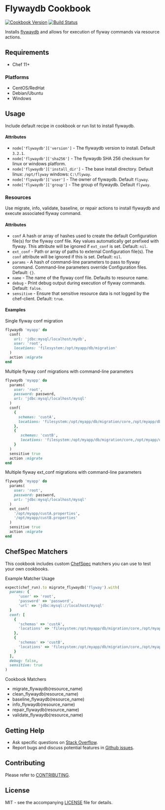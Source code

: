 # Flywaydb Cookbook

[![Cookbook Version](http://img.shields.io/cookbook/v/flywaydb.svg?style=flat-square)][supermarket]
[![Build Status](http://img.shields.io/travis/dhoer/chef-flywaydb.svg?style=flat-square)][travis]

[supermarket]: https://supermarket.chef.io/cookbooks/flywaydb
[travis]: https://travis-ci.org/dhoer/chef-flywaydb

Installs [flywaydb](http://flywaydb.org) and allows for execution of flyway commands via resource actions.

## Requirements

- Chef 11+

### Platforms

- CentOS/RedHat 
- Debian/Ubuntu
- Windows

## Usage

Include default recipe in cookbook or run list to install flywaydb.

#### Attributes

* `node['flywaydb']['version']` - The flywaydb version to install. Default `3.2.1`.
* `node['flywaydb']['sha256']` - The flywaydb SHA 256 checksum for linux or windows platform.
* `node['flywaydb']['install_dir']` - The base install directory. Default linux: `/opt/flyway` windows: `C:\flyway`.
* `node['flywaydb']['user']` - The owner of flywaydb. Default `flyway`.
* `node['flywaydb']['group']` - The group of flywaydb. Default `flyway`.

### Resources

Use migrate, info, validate, baseline, or repair actions to install flywaydb and execute associated flyway command.

#### Attributes

* `conf` A hash or array of hashes used to create the default Configuration file(s) for the flyway conf 
file. Key values automatically get prefixed with flyway. This attribute will be ignored if `ext_conf` is 
set. Default: `nil`. 
* `ext_conf` - Path or array of paths to external Configuration file(s). The `conf` attribute will be ignored if 
this is set.  Default: `nil`. 
* `params` - A hash of command-line parameters to pass to flyway command. Command-line parameters override 
Configuration files. Default: `{}`.
* `name` - The name of the flyway conf file. Defaults to resource name.
* `debug` - Print debug output during execution of flyway commands. Default: `false`.
* `sensitive` - Ensure that sensitive resource data is not logged by the chef-client. Default: `true`.

#### Examples

Single flyway conf migration

```ruby
flywaydb 'myapp' do
  conf(
    url: 'jdbc:mysql/localhost/mydb',
    user: 'root',
    locations: 'filesystem:/opt/myapp/db/migration'
  )
  action :migrate
end
```

Multiple flyway conf migrations with command-line parameters

```ruby
flywaydb 'myapp' do
  params(
    user: 'root',
    password: password,
    url: 'jdbc:mysql/localhost/mysql'
  )
  conf(
    {
      schemas: 'custA',
      locations: 'filesystem:/opt/myapp/db/migration/core,/opt/myapp/db/migration/custA'
    },
    {
       schemas: 'custB',
       locations: 'filesystem:/opt/myapp/db/migration/core,/opt/myapp/db/migration/custB'
    }
  )
  sensitive true
  action :migrate
end
```

Multiple flyway ext_conf migrations with command-line parameters

```ruby
flywaydb 'myapp' do
  params(
    user: 'root',
    password: password,
    url: 'jdbc:mysql/localhost/mysql'
  )
  ext_conf(
    '/opt/myapp/custA.properties',
    '/opt/myapp/custB.properties'
  )
  sensitive true
  action :migrate
end
```

## ChefSpec Matchers

This cookbook includes custom [ChefSpec](https://github.com/sethvargo/chefspec) matchers you can use to test 
your own cookbooks.

Example Matcher Usage

```ruby
expect(chef_run).to migrate_flywaydb('flyway').with(
  params: {
      'user' => 'root',
      'password' => 'password',
      'url' => 'jdbc:mysql://localhost/mysql'
  }
  conf: [
    {
      'schemas' => 'custA',
      'locations' => 'filesystem:/opt/myapp/db/migration/core,/opt/myapp/db/migration/custA'
    },
    {
      'schemas' => 'custB',
      'locations' => 'filesystem:/opt/myapp/db/migration/core,/opt/myapp/db/migration/custB'
    }
  ],
  debug: false,
  sensitive: true
)
```
      
Cookbook Matchers

- migrate_flywaydb(resource_name)
- clean_flywaydb(resource_name)
- baseline_flywaydb(resource_name)
- info_flywaydb(resource_name)
- repair_flywaydb(resource_name)
- validate_flywaydb(resource_name)

## Getting Help

- Ask specific questions on [Stack Overflow](http://stackoverflow.com/questions/tagged/flyway).
- Report bugs and discuss potential features in [Github issues](https://github.com/dhoer/chef-flywaydb/issues).

## Contributing

Please refer to [CONTRIBUTING](https://github.com/dhoer/chef-flywaydb/blob/master/CONTRIBUTING.md).

## License

MIT - see the accompanying [LICENSE](https://github.com/dhoer/chef-flywaydb/blob/master/LICENSE.md) file for details.
